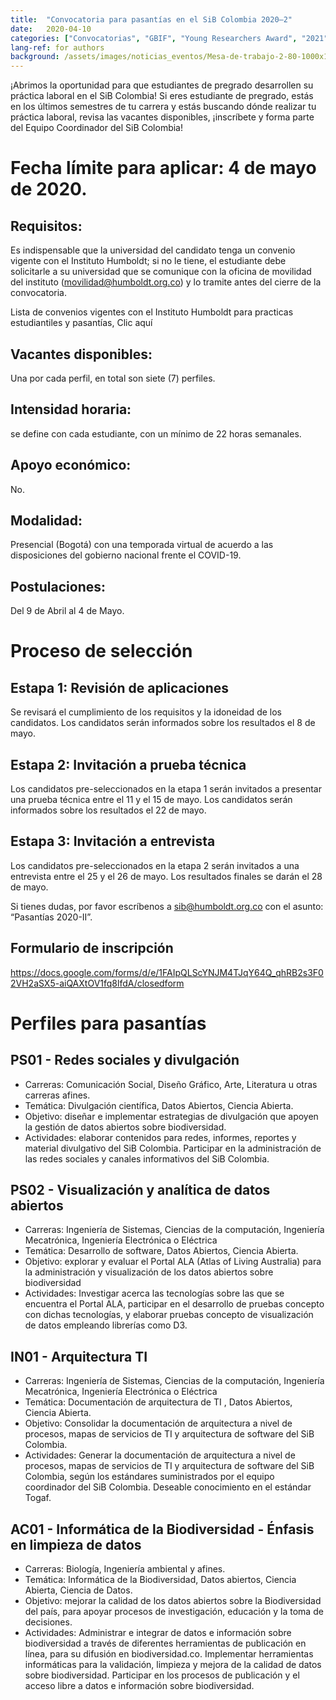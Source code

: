 ```yaml
---
title:  "Convocatoria para pasantías en el SiB Colombia 2020–2"
date:   2020-04-10
categories: ["Convocatorias", "GBIF", "Young Researchers Award", "2021"]
lang-ref: for authors
background: /assets/images/noticias_eventos/Mesa-de-trabajo-2-80-1000x1000.jpg
---
```


¡Abrimos la oportunidad para que estudiantes de pregrado desarrollen su práctica laboral en el SiB Colombia!
Si eres estudiante de pregrado, estás en los últimos semestres de tu carrera y estás buscando dónde realizar tu práctica laboral, revisa las vacantes disponibles, ¡inscríbete y forma parte del Equipo Coordinador del SiB Colombia!

# Fecha límite para aplicar: 4 de mayo de 2020.
## Requisitos:  

Es indispensable que la universidad del candidato tenga un convenio vigente con el Instituto Humboldt;  si no le tiene, el estudiante debe solicitarle a su universidad que se comunique con la oficina de movilidad del instituto (movilidad@humboldt.org.co)  y lo tramite antes del cierre de la convocatoria.

Lista de convenios vigentes con el Instituto Humboldt para practicas estudiantiles y pasantías, Clic aquí

## Vacantes disponibles: 
Una por cada perfil, en total son siete (7) perfiles.
## Intensidad horaria:  
se define con cada estudiante, con un mínimo de 22 horas semanales.
## Apoyo económico:  
No.
## Modalidad:   
Presencial (Bogotá) con una temporada virtual de acuerdo a las disposiciones del gobierno nacional frente el COVID-19.
## Postulaciones:   
Del 9 de Abril al 4 de Mayo.

# Proceso de selección 
## Estapa 1: Revisión de aplicaciones  
Se revisará el cumplimiento de los requisitos y la idoneidad de los candidatos. Los candidatos serán informados sobre los resultados el  8  de mayo.

## Estapa 2: Invitación a prueba técnica 
Los candidatos pre-seleccionados en la etapa 1 serán invitados a presentar una prueba técnica  entre el 11 y el 15 de mayo. Los candidatos serán informados sobre los resultados el  22 de mayo.

## Estapa 3: Invitación a entrevista 
Los candidatos pre-seleccionados en la etapa 2 serán invitados a una entrevista entre el 25 y el 26 de mayo. Los resultados finales se darán el  28 de mayo.

Si tienes dudas, por favor escríbenos a sib@humboldt.org.co con el asunto: “Pasantías 2020-II”.

## Formulario de inscripción
https://docs.google.com/forms/d/e/1FAIpQLScYNJM4TJqY64Q_qhRB2s3F02VH2aSX5-aiQAXtOV1fq8lfdA/closedform

# Perfiles para pasantías

## PS01 - Redes sociales y divulgación

- Carreras: Comunicación Social, Diseño Gráfico, Arte, Literatura u otras carreras afines.
- Temática: Divulgación científica, Datos Abiertos, Ciencia Abierta.
- Objetivo: diseñar e implementar estrategias de divulgación que apoyen la gestión de datos abiertos sobre biodiversidad.
- Actividades: elaborar contenidos para redes,  informes, reportes y material divulgativo del SiB Colombia. Participar en la administración de las redes sociales y canales informativos del SiB Colombia.

## PS02 - Visualización y analítica de datos abiertos

- Carreras: Ingeniería de Sistemas, Ciencias de la computación, Ingeniería Mecatrónica, Ingeniería Electrónica o Eléctrica
- Temática: Desarrollo de software, Datos Abiertos, Ciencia Abierta.
- Objetivo: explorar y evaluar el Portal ALA (Atlas of Living Australia) para la administración y visualización de los datos abiertos sobre biodiversidad 
- Actividades: Investigar acerca las tecnologías sobre las que se encuentra el Portal ALA, participar en el desarrollo de pruebas concepto con dichas tecnologías, y elaborar pruebas concepto de visualización de datos empleando librerías como D3.

## IN01 - Arquitectura TI

- Carreras: Ingeniería de Sistemas, Ciencias de la computación, Ingeniería Mecatrónica, Ingeniería Electrónica o Eléctrica
- Temática: Documentación de arquitectura de TI , Datos Abiertos, Ciencia Abierta.
- Objetivo: Consolidar la documentación de arquitectura a nivel de procesos, mapas de servicios de TI y arquitectura de software del SiB Colombia.  
- Actividades: Generar la documentación de arquitectura a nivel de procesos, mapas de servicios de TI y arquitectura de software del SiB Colombia, según los estándares suministrados por el equipo coordinador del SiB Colombia. Deseable conocimiento en el estándar Togaf.


## AC01 - Informática de la Biodiversidad - Énfasis en limpieza de datos

- Carreras: Biología, Ingeniería ambiental y afines.
- Temática: Informática de la Biodiversidad, Datos abiertos, Ciencia Abierta, Ciencia de Datos.
- Objetivo: mejorar la calidad de los datos abiertos sobre la Biodiversidad del país, para apoyar procesos de investigación, educación y la toma de decisiones.
- Actividades: Administrar e integrar de datos e información sobre biodiversidad a través de diferentes herramientas de publicación en línea, para su difusión en biodiversidad.co. Implementar herramientas informáticas para la validación, limpieza y mejora de la calidad de datos sobre biodiversidad. Participar en los procesos de publicación y el acceso libre a datos e información sobre biodiversidad.







